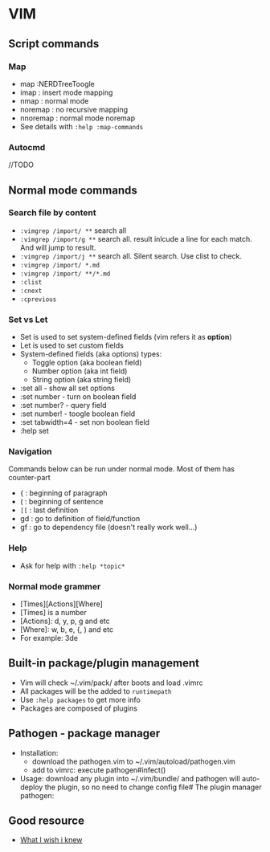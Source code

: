 # VIM

## Script commands

### Map
* map <F7> :NERDTreeToogle<CR>
* imap : insert mode mapping
* nmap : normal mode
* noremap : no recursive mapping
* nnoremap : normal mode noremap
* See details with `:help :map-commands`

### Autocmd
//TODO

## Normal mode commands

### Search file by content
* `:vimgrep /import/ **` search all
* `:vimgrep /import/g **` search all. result inlcude a line for each match. And will jump to result.
* `:vimgrep /import/j **` search all. Silent search. Use clist to check.
* `:vimgrep /import/ *.md` 
* `:vimgrep /import/ **/*.md`
* `:clist`
* `:cnext`
* `:cprevious`

### Set vs Let
* Set is used to set system-defined fields (vim refers it as **option**)
* Let is used to set custom fields
* System-defined fields (aka options) types:
    * Toggle option (aka boolean field)
    * Number option (aka int field)
    * String option (aka string field)
* :set all - show all set options
* :set number - turn on boolean field
* :set number? - query field
* :set number! - toogle boolean field
* :set tabwidth=4 - set non boolean field
* :help set

### Navigation
Commands below can be run under normal mode. Most of them has counter-part
* { : beginning of paragraph
* ( : beginning of sentence
* `[[` : last definition
* gd : go to definition of field/function
* gf : go to dependency file (doesn't really work well...)

### Help
* Ask for help with `:help *topic*`

### Normal mode grammer
* [Times][Actions][Where]
* [Times] is a number
* [Actions]: d, y, p, g and etc
* [Where]: w, b, e, {, ) and etc
* For example: 3de

## Built-in package/plugin management
* Vim will check ~/.vim/pack/ after boots and load .vimrc
* All packages will be the added to `runtimepath`
* Use `:help packages` to get more info
* Packages are composed of plugins

## Pathogen - package manager
* Installation: 
    * download the pathogen.vim to ~/.vim/autoload/pathogen.vim
    * add to vimrc: execute pathogen#infect()
* Usage: download any plugin into ~/.vim/bundle/ and pathogen will auto-deploy the plugin, so no need to change config file# The plugin manager pathogen:

## Good resource
* [What I wish i knew](https://hackernoon.com/learning-vim-what-i-wish-i-knew-b5dca186bef7)
